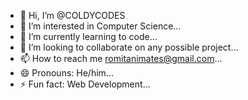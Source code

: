 - 👋 Hi, I’m @COLDYCODES
- 👀 I’m interested in Computer Science...
- 🌱 I’m currently learning to code...
- 💞️ I’m looking to collaborate on any possible project...
- 📫 How to reach me romitanimates@gmail.com...
- 😄 Pronouns: He/him...
- ⚡ Fun fact: Web Development...

<!---
COLDYCODES/COLDYCODES is a ✨ special ✨ repository because its `README.md` (this file) appears on your GitHub profile.
You can click the Preview link to take a look at your changes.
--->
